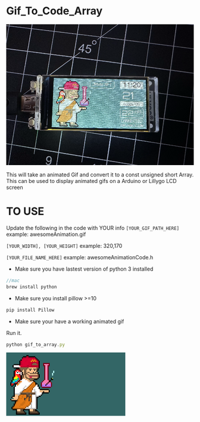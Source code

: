 # Gif_To_Code_Array
![LillyGo Display](./IMG_1684.png)

This will take an animated Gif and convert it to a const unsigned short Array. This can be used to display animated gifs on a Arduino or Lillygo LCD screen
# TO USE

Update the following in the code with YOUR info
`[YOUR_GIF_PATH_HERE]`
example: awesomeAnimation.gif

`[YOUR_WIDTH], [YOUR_HEIGHT]`
example: 320,170

`[YOUR_FILE_NAME_HERE]`
example: awesomeAnimationCode.h


- Make sure you have lastest version of python 3 installed
```js
//mac
brew install python
```
- Make sure you install pillow >=10
```js
pip install Pillow
```
- Make sure your have a working animated gif

Run it.
```js
python gif_to_array.py
```

![JMWW NFT](./jmww.gif)
